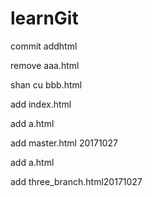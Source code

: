 # learnGit
commit addhtml

remove aaa.html


shan cu bbb.html




add index.html

add a.html

add master.html 20171027

add a.html

add three_branch.html20171027

